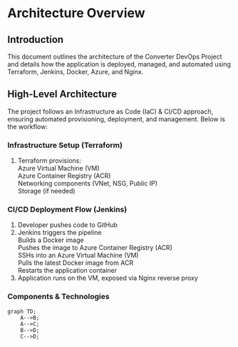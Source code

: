 # Architecture Overview

## Introduction
This document outlines the architecture of the Converter DevOps Project and details how the application is deployed, managed, and automated using Terraform, Jenkins, Docker, Azure, and Nginx.

## High-Level Architecture
The project follows an Infrastructure as Code (IaC) & CI/CD approach, ensuring automated provisioning, deployment, and management. Below is the workflow:

### Infrastructure Setup (Terraform)
1. Terraform provisions: </br>
Azure Virtual Machine (VM) </br>
Azure Container Registry (ACR) </br>
Networking components (VNet, NSG, Public IP) </br>
Storage (if needed)

### CI/CD Deployment Flow (Jenkins)
1. Developer pushes code to GitHub
2. Jenkins triggers the pipeline </br>
Builds a Docker image </br>
Pushes the image to Azure Container Registry (ACR) </br>
SSHs into an Azure Virtual Machine (VM) </br>
Pulls the latest Docker image from ACR </br>
Restarts the application container
4. Application runs on the VM, exposed via Nginx reverse proxy

### Components & Technologies

```mermaid
graph TD;
    A-->B;
    A-->C;
    B-->D;
    C-->D;
```



